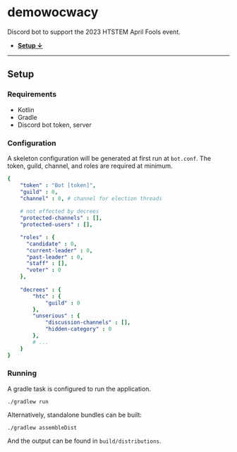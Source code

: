 # demowocwacy

Discord bot to support the 2023 HTSTEM April Fools event.

- **[Setup ↓](#Setup)**

[//]: # ( TODO: paste backstory from notion)

---
## Setup

### Requirements
- Kotlin
- Gradle
- Discord bot token, server

### Configuration

A skeleton configuration will be generated at first run at `bot.conf`. The token, guild, channel, and roles are required at minimum.

```yaml
{
    "token" : "Bot [token]",
    "guild" : 0,
    "channel" : 0, # channel for election threads
  
    # not effected by decrees
    "protected-channels" : [],
    "protected-users" : [],

    "roles" : {
      "candidate" : 0,
      "current-leader" : 0,
      "past-leader" : 0,
      "staff" : [],
      "voter" : 0
    },
    
    "decrees" : {
        "htc" : {
            "guild" : 0
        },
        "unserious" : {
            "discussion-channels" : [],
            "hidden-category" : 0
        },
        # ...
    }
}
```

### Running

A gradle task is configured to run the application.

```shell
./gradlew run
```

Alternatively, standalone bundles can be built:

```shell
./gradlew assembleDist
```

And the output can be found in `build/distributions`.